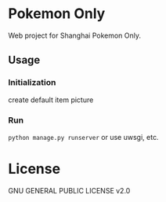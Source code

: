 # Pokemon Only
Web project for Shanghai Pokemon Only.

## Usage
### Initialization
create default item picture
### Run
`python manage.py runserver`
or use uwsgi, etc.

# License
GNU GENERAL PUBLIC LICENSE v2.0
